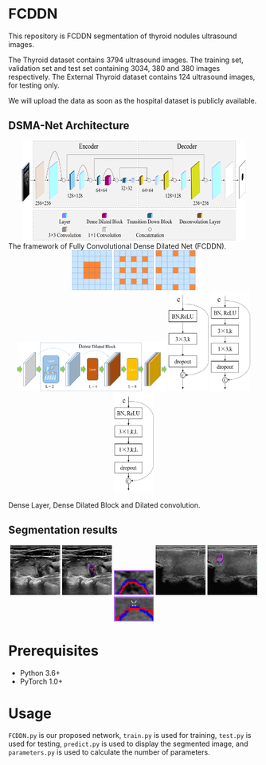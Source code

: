 # FCDDN

This repository is FCDDN segmentation of thyroid nodules ultrasound images.

The Thyroid dataset contains 3794 ultrasound images. The training set, validation set and test set containing 3034, 380 and 380 images respectively.
The External Thyroid dataset contains 124 ultrasound images, for testing only.

We will upload the data as soon as the hospital dataset is publicly available.

## DSMA-Net Architecture
<div align="center">
  <img src="./picture/framework.png" width="450" height="200">
</div>
The framework of Fully Convolutional Dense Dilated Net (FCDDN). 

<div align="center">
  <img src="./picture/dilated1.png" width="80" height="80" />
  <img src="./picture/dilated2.png" width="80" height="80" />
  <img src="./picture/dilated3.png" width="80" height="80" />

  <img src="./picture/DDB.png" width="300" height="100" />

  <img src="./picture/layer1.png" width="80" height="200" />
  <img src="./picture/layer2.png" width="80" height="200" />
  <img src="./picture/layer3.png" width="80" height="200" />
</div>

Dense Layer, Dense Dilated Block and Dilated convolution.

## Segmentation results
<div align="center">
  <img src="./picture/b17170509141815.png" width="100" height="100" />
  <img src="./picture/fcddn_b17170509141815.png" width="100" height="100" />
  <img src="./picture/fcddn_cropb17170509141815.png" width="80" height="50" />
  
  <img src="./picture/b7120820135000.png" width="100" height="100" />
  <img src="./picture/fcddn_b7120820135000.png" width="100" height="100" />
  <img src="./picture/fcddn_cropb7120820135000.png" width="80" height="50" />
</div>

# Prerequisites
- Python 3.6+
- PyTorch 1.0+

# Usage
`FCDDN.py` is our proposed network, `train.py` is used for training, `test.py` is used for testing, `predict.py` is used to display the segmented image, and `parameters.py` is used to calculate the number of parameters.
